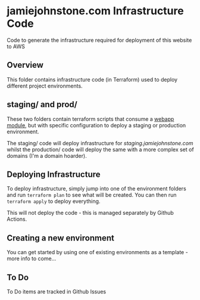 # jamiejohnstone.com Infrastructure Code
Code to generate the infrastructure required for deployment of this website to AWS

## Overview
This folder contains infrastructure code (in Terraform) used to deploy different project environments.

## staging/ and prod/
These two folders contain terraform scripts that consume a [webapp module](https://www.github.com/jsjohnstone/infra-shared/webapp), but with specific configuration to deploy a staging or production environment.

The staging/ code will deploy infrastructure for *staging.jamiejohnstone.com* whilst the production/ code will deploy the same with a more complex set of domains (I'm a domain hoarder).

## Deploying Infrastructure
To deploy infrastructure, simply jump into one of the environment folders and run `terraform plan` to see what will be created. You can then run `terraform apply` to deploy everything.

This will not deploy the code - this is managed separately by Github Actions.

## Creating a new environment
You can get started by using one of existing environments as a template - more info to come...

## To Do
To Do items are tracked in Github Issues
